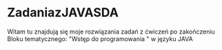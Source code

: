 # ZadaniazJAVASDA
Witam tu znajdują się moje rozwiązania zadań z ćwiczeń po zakończeniu Bloku tematycznego: "Wstęp do programowania " w języku JAVA
